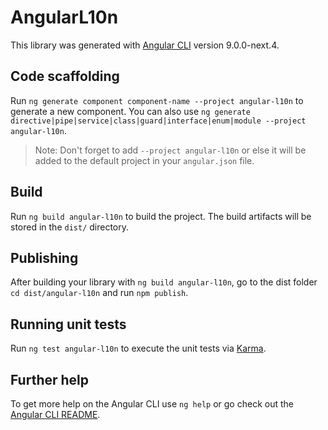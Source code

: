 # AngularL10n

This library was generated with [Angular CLI](https://github.com/angular/angular-cli) version 9.0.0-next.4.

## Code scaffolding

Run `ng generate component component-name --project angular-l10n` to generate a new component. You can also use `ng generate directive|pipe|service|class|guard|interface|enum|module --project angular-l10n`.
> Note: Don't forget to add `--project angular-l10n` or else it will be added to the default project in your `angular.json` file. 

## Build

Run `ng build angular-l10n` to build the project. The build artifacts will be stored in the `dist/` directory.

## Publishing

After building your library with `ng build angular-l10n`, go to the dist folder `cd dist/angular-l10n` and run `npm publish`.

## Running unit tests

Run `ng test angular-l10n` to execute the unit tests via [Karma](https://karma-runner.github.io).

## Further help

To get more help on the Angular CLI use `ng help` or go check out the [Angular CLI README](https://github.com/angular/angular-cli/blob/master/README.md).
